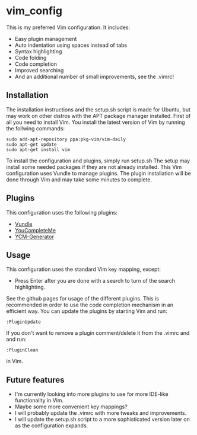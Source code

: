 # vim_config
This is my preferred Vim configuration. It includes:
* Easy plugin management
* Auto indentation using spaces instead of tabs
* Syntax highlighting
* Code folding
* Code completion
* Improved searching
* And an additional number of small improvements, see the .vimrc!

## Installation
The installation instructions and the setup.sh script is made for Ubuntu, but may work on other distros with the APT package manager installed.
First of all you need to install Vim. You install the latest version of Vim by running the follwing commands:
```
sudo add-apt-repository ppa:pkg-vim/vim-daily
sudo apt-get update
sudo apt-get install vim
```
To install the configuration and plugins, simply run setup.sh
The setup may install some needed packages if they are not already installed.
This Vim configuration uses Vundle to manage plugins. The plugin installation will be done through Vim and may take some minutes to complete.

## Plugins
This configuration uses the following plugins:

* [Vundle](https://github.com/VundleVim/Vundle.vim)
* [YouCompleteMe](https://github.com/Valloric/YouCompleteMe)
* [YCM-Generator](https://github.com/rdnetto/YCM-Generator)

## Usage
This configuration uses the standard Vim key mapping, except:

* Press Enter after you are done with a search to turn of the search highlighting.

See the github pages for usage of the different plugins. This is recommended in order to use the code completion mechanism in an efficient way.
You can update the plugins by starting Vim and run:
```
:PluginUpdate
```

If you don't want to remove a plugin comment/delete it from the .vimrc and and run:
```
:PluginClean
```
in Vim.

## Future features
* I'm currently looking into more plugins to use for more IDE-like functionality in Vim.
* Maybe some more convenient key mappings?
* I will probably update the .vimrc with more tweaks and improvements.
* I will update the setup.sh script to a more sophisticated version later on as the configuration expands.
